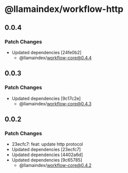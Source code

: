 # @llamaindex/workflow-http

## 0.0.4

### Patch Changes

- Updated dependencies [24fe0b2]
  - @llamaindex/workflow-core@0.4.4

## 0.0.3

### Patch Changes

- Updated dependencies [9c17c2e]
  - @llamaindex/workflow-core@0.4.3

## 0.0.2

### Patch Changes

- 23ecfc7: feat: update http protocol
- Updated dependencies [23ecfc7]
- Updated dependencies [4402a6d]
- Updated dependencies [9c65785]
  - @llamaindex/workflow-core@0.4.2
